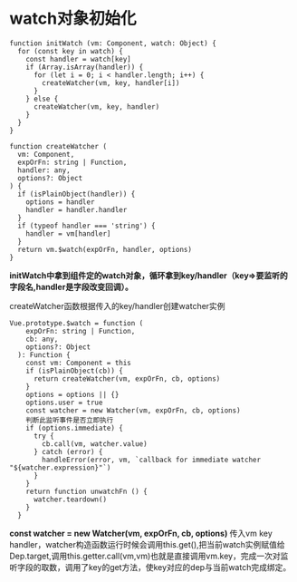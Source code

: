 # watch对象初始化
```
function initWatch (vm: Component, watch: Object) {
  for (const key in watch) {
    const handler = watch[key]
    if (Array.isArray(handler)) {
      for (let i = 0; i < handler.length; i++) {
        createWatcher(vm, key, handler[i])
      }
    } else {
      createWatcher(vm, key, handler)
    }
  }
}

function createWatcher (
  vm: Component,
  expOrFn: string | Function,
  handler: any,
  options?: Object
) {
  if (isPlainObject(handler)) {
    options = handler
    handler = handler.handler
  }
  if (typeof handler === 'string') {
    handler = vm[handler]
  }
  return vm.$watch(expOrFn, handler, options)
}
```
**initWatch中拿到组件定的watch对象，循环拿到key/handler（key=>要监听的字段名,handler是字段改变回调）。**

createWatcher函数根据传入的key/handler创建watcher实例

```
Vue.prototype.$watch = function (
    expOrFn: string | Function,
    cb: any,
    options?: Object
  ): Function {
    const vm: Component = this
    if (isPlainObject(cb)) {
      return createWatcher(vm, expOrFn, cb, options)
    }
    options = options || {}
    options.user = true
    const watcher = new Watcher(vm, expOrFn, cb, options)
    判断此监听事件是否立即执行
    if (options.immediate) {
      try {
        cb.call(vm, watcher.value)
      } catch (error) {
        handleError(error, vm, `callback for immediate watcher "${watcher.expression}"`)
      }
    }
    return function unwatchFn () {
      watcher.teardown()
    }
  }
```
**const watcher = new Watcher(vm, expOrFn, cb, options)**
传入vm key handler，watcher构造函数运行时候会调用this.get(),把当前watch实例赋值给Dep.target,调用this.getter.call(vm,vm)也就是直接调用vm.key，完成一次对监听字段的取数，调用了key的get方法，使key对应的dep与当前watch完成绑定。

